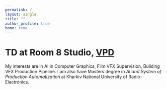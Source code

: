 ```yaml
---
permalink: /
layout: single
title: ""
author_profile: true
home: true
---
```


# TD at Room 8 Studio, [VPD](https://room8studio.com/art/portfolio/animation-and-vfx/)

My interests are in AI in Computer Graphics, Film VFX Supervision, Building VFX Production Pipeline. I am also have Masters degree in _AI and System of Production Automatization_ at Kharkiv National University of Radio-Electronics.

<!-- **Recent News** -->

<!-- - 7/19: PM II in [Mixed Reality at Work](https://dynamics.microsoft.com/en-us/mixed-reality/overview/) -->